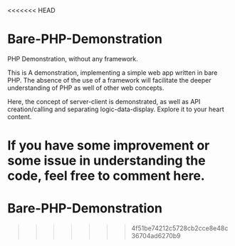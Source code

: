 <<<<<<< HEAD
# Bare-PHP-Demonstration
PHP Demonstration, without any framework.

This is A demonstration, implementing a simple web app written in bare PHP. The absence of the use of a framework will facilitate the deeper understanding of PHP as well of other web concepts.

Here, the concept of server-client is demonstrated, as well as API creation/calling and separating logic-data-display. Explore it to your heart content. 

If you have some improvement or some issue in understanding the code, feel free to comment here.  
=======
# Bare-PHP-Demonstration
>>>>>>> 4f51be74212c5728cb2cce8e48c36704ad6270b9
